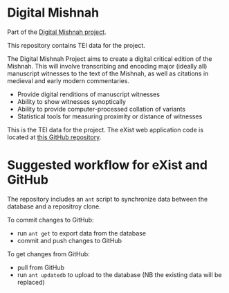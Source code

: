# Digital Mishnah

Part of the [Digital Mishnah project](https://github.com/umd-mith/mishnah).

This repository contains TEI data for the project.

The Digital Mishnah Project aims to create a digital critical edition of the Mishnah. This will involve transcribing and encoding major (ideally all) manuscript witnesses to the text of the Mishnah, as well as citations in medieval and early modern commentaries.

* Provide digital renditions of manuscript witnesses
* Ability to show witnesses synoptically
* Ability to provide computer-processed collation of variants
* Statistical tools for measuring proximity or distance of witnesses

This is the TEI data for the project. The eXist web application code is located at [this GitHub repository](https://github.com/umd-mith/mishnah).

# Suggested workflow for eXist and GitHub

The repository includes an `ant` script to synchronize data between the database and a repositroy clone.

To commit changes to GitHub:

* run `ant get` to export data from the database
* commit and push changes to GitHub

To get changes from GitHub:

* pull from GitHub
* run `ant updatedb` to upload to the database (NB the existing data will be replaced)
